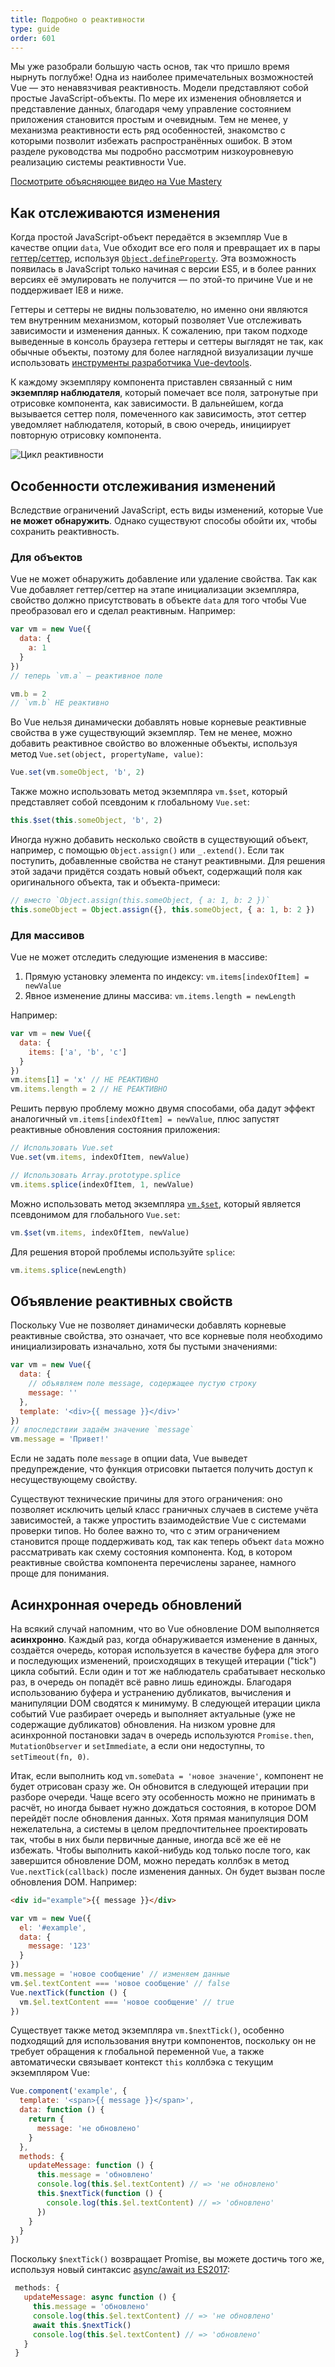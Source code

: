 ```yaml
---
title: Подробно о реактивности
type: guide
order: 601
---
```


Мы уже разобрали большую часть основ, так что пришло время нырнуть поглубже! Одна из наиболее примечательных возможностей Vue — это ненавязчивая реактивность. Модели представляют собой простые JavaScript-объекты. По мере их изменения обновляется и представление данных, благодаря чему управление состоянием приложения становится простым и очевидным. Тем не менее, у механизма реактивности есть ряд особенностей, знакомство с которыми позволит избежать распространённых ошибок. В этом разделе руководства мы подробно рассмотрим низкоуровневую реализацию системы реактивности Vue.

<div class="vue-mastery"><a href="https://www.vuemastery.com/courses/advanced-components/build-a-reactivity-system" target="_blank" rel="sponsored noopener" title="Реактивность Vue">Посмотрите объясняющее видео на Vue Mastery</a></div>

## Как отслеживаются изменения

Когда простой JavaScript-объект передаётся в экземпляр Vue в качестве опции `data`, Vue обходит все его поля и превращает их в пары [геттер/сеттер](https://developer.mozilla.org/ru/docs/Web/JavaScript/Guide/Working_with_Objects#Defining_getters_and_setters#%D0%9E%D0%BF%D1%80%D0%B5%D0%B4%D0%B5%D0%BB%D0%B5%D0%BD%D0%B8%D0%B5_%D0%B3%D0%B5%D1%82%D1%82%D0%B5%D1%80%D0%BE%D0%B2_%D0%B8_%D1%81%D0%B5%D1%82%D1%82%D0%B5%D1%80%D0%BE%D0%B2), используя [`Object.defineProperty`](https://developer.mozilla.org/ru/docs/Web/JavaScript/Reference/Global_Objects/Object/defineProperty). Эта возможность появилась в JavaScript только начиная с версии ES5, и в более ранних версиях её эмулировать не получится — по этой-то причине Vue и не поддерживает IE8 и ниже.

Геттеры и сеттеры не видны пользователю, но именно они являются тем внутренним механизмом, который позволяет Vue отслеживать зависимости и изменения данных. К сожалению, при таком подходе выведенные в консоль браузера геттеры и сеттеры выглядят не так, как обычные объекты, поэтому для более наглядной визуализации лучше использовать [инструменты разработчика Vue-devtools](https://github.com/vuejs/vue-devtools).

К каждому экземпляру компонента приставлен связанный с ним **экземпляр наблюдателя**, который помечает все поля, затронутые при отрисовке компонента, как зависимости. В дальнейшем, когда вызывается сеттер поля, помеченного как зависимость, этот сеттер уведомляет наблюдателя, который, в свою очередь, инициирует повторную отрисовку компонента.

![Цикл реактивности](/images/data.png)

## Особенности отслеживания изменений

Вследствие ограничений JavaScript, есть виды изменений, которые Vue **не может обнаружить**. Однако существуют способы обойти их, чтобы сохранить реактивность.

### Для объектов

Vue не может обнаружить добавление или удаление свойства. Так как Vue добавляет геттер/сеттер на этапе инициализации экземпляра, свойство должно присутствовать в объекте `data` для того чтобы Vue преобразовал его и сделал реактивным. Например:

```js
var vm = new Vue({
  data: {
    a: 1
  }
})
// теперь `vm.a` — реактивное поле

vm.b = 2
// `vm.b` НЕ реактивно
```

Во Vue нельзя динамически добавлять новые корневые реактивные свойства в уже существующий экземпляр. Тем не менее, можно добавить реактивное свойство во вложенные объекты, используя метод `Vue.set(object, propertyName, value)`:

```js
Vue.set(vm.someObject, 'b', 2)
```

Также можно использовать метод экземпляра `vm.$set`, который представляет собой псевдоним к глобальному `Vue.set`:

```js
this.$set(this.someObject, 'b', 2)
```

Иногда нужно добавить несколько свойств в существующий объект, например, с помощью `Object.assign()` или `_.extend()`. Если так поступить, добавленные свойства не станут реактивными. Для решения этой задачи придётся создать новый объект, содержащий поля как оригинального объекта, так и объекта-примеси:

```js
// вместо `Object.assign(this.someObject, { a: 1, b: 2 })`
this.someObject = Object.assign({}, this.someObject, { a: 1, b: 2 })
```

### Для массивов

Vue не может отследить следующие изменения в массиве:

1. Прямую установку элемента по индексу: `vm.items[indexOfItem] = newValue`
2. Явное изменение длины массива: `vm.items.length = newLength`

Например:

```js
var vm = new Vue({
  data: {
    items: ['a', 'b', 'c']
  }
})
vm.items[1] = 'x' // НЕ РЕАКТИВНО
vm.items.length = 2 // НЕ РЕАКТИВНО
```

Решить первую проблему можно двумя способами, оба дадут эффект аналогичный `vm.items[indexOfItem] = newValue`, плюс запустят реактивные обновления состояния приложения:

```js
// Использовать Vue.set
Vue.set(vm.items, indexOfItem, newValue)
```
```js
// Использовать Array.prototype.splice
vm.items.splice(indexOfItem, 1, newValue)
```

Можно использовать метод экземпляра [`vm.$set`](https://ru.vuejs.org/v2/api/#vm-set), который является псевдонимом для глобального `Vue.set`:

```js
vm.$set(vm.items, indexOfItem, newValue)
```

Для решения второй проблемы используйте `splice`:

```js
vm.items.splice(newLength)
```

## Объявление реактивных свойств

Поскольку Vue не позволяет динамически добавлять корневые реактивные свойства, это означает, что все корневые поля необходимо инициализировать изначально, хотя бы пустыми значениями:

```js
var vm = new Vue({
  data: {
    // объявляем поле message, содержащее пустую строку
    message: ''
  },
  template: '<div>{{ message }}</div>'
})
// впоследствии задаём значение `message`
vm.message = 'Привет!'
```

Если не задать поле `message` в опции data, Vue выведет предупреждение, что функция отрисовки пытается получить доступ к несуществующему свойству.

Существуют технические причины для этого ограничения: оно позволяет исключить целый класс граничных случаев в системе учёта зависимостей, а также упростить взаимодействие Vue с системами проверки типов. Но более важно то, что с этим ограничением становится проще поддерживать код, так как теперь объект `data` можно рассматривать как схему состояния компонента. Код, в котором реактивные свойства компонента перечислены заранее, намного проще для понимания.

## Асинхронная очередь обновлений

На всякий случай напомним, что во Vue обновление DOM выполняется **асинхронно**. Каждый раз, когда обнаруживается изменение в данных, создаётся очередь, которая используется в качестве буфера для этого и последующих изменений, происходящих в текущей итерации ("tick") цикла событий. Если один и тот же наблюдатель срабатывает несколько раз, в очередь он попадёт всё равно лишь единожды. Благодаря использованию буфера и устранению дубликатов, вычисления и манипуляции DOM сводятся к минимуму. В следующей итерации цикла событий Vue разбирает очередь и выполняет актуальные (уже не содержащие дубликатов) обновления. На низком уровне для асинхронной постановки задач в очередь используются `Promise.then`, `MutationObserver` и `setImmediate`, а если они недоступны, то `setTimeout(fn, 0)`.

Итак, если выполнить код `vm.someData = 'новое значение'`, компонент не будет отрисован сразу же. Он обновится в следующей итерации при разборе очереди. Чаще всего эту особенность можно не принимать в расчёт, но иногда бывает нужно дождаться состояния, в которое DOM перейдёт после обновления данных. Хотя прямая манипуляция DOM нежелательна, а системы в целом предпочтительнее проектировать так, чтобы в них были первичные данные, иногда всё же её не избежать. Чтобы выполнить какой-нибудь код только после того, как завершится обновление DOM, можно передать коллбэк в метод `Vue.nextTick(callback)` после изменения данных. Он будет вызван после обновления DOM. Например:

```html
<div id="example">{{ message }}</div>
```

```js
var vm = new Vue({
  el: '#example',
  data: {
    message: '123'
  }
})
vm.message = 'новое сообщение' // изменяем данные
vm.$el.textContent === 'новое сообщение' // false
Vue.nextTick(function () {
  vm.$el.textContent === 'новое сообщение' // true
})
```

Существует также метод экземпляра `vm.$nextTick()`, особенно подходящий для использования внутри компонентов, поскольку он не требует обращения к глобальной переменной `Vue`, а также автоматически связывает контекст `this` коллбэка с текущим экземпляром Vue:

```js
Vue.component('example', {
  template: '<span>{{ message }}</span>',
  data: function () {
    return {
      message: 'не обновлено'
    }
  },
  methods: {
    updateMessage: function () {
      this.message = 'обновлено'
      console.log(this.$el.textContent) // => 'не обновлено'
      this.$nextTick(function () {
        console.log(this.$el.textContent) // => 'обновлено'
      })
    }
  }
})
```

Поскольку `$nextTick()` возвращает Promise, вы можете достичь того же, используя новый синтаксис [async/await из ES2017](https://developer.mozilla.org/ru/docs/Web/JavaScript/Reference/Statements/async_function):

 ```js
  methods: {
    updateMessage: async function () {
      this.message = 'обновлено'
      console.log(this.$el.textContent) // => 'не обновлено'
      await this.$nextTick()
      console.log(this.$el.textContent) // => 'обновлено'
    }
  }
```
